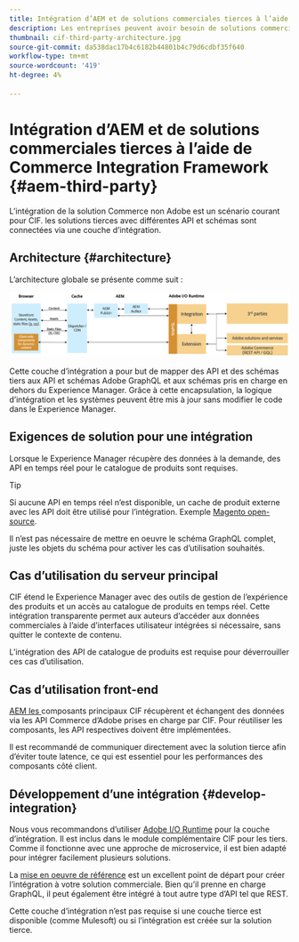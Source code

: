 ```yaml
---
title: Intégration d’AEM et de solutions commerciales tierces à l’aide de Commerce Integration Framework
description: Les entreprises peuvent avoir besoin de solutions commerciales tierces supplémentaires pour alimenter leur vitrine. Commerce Integration Framework (CIF) peut être utilisé dans de tels scénarios d’intégration pour connecter une solution commerciale tierce à Adobe Experience Manager à l’aide d’I/O Runtime.
thumbnail: cif-third-party-architecture.jpg
source-git-commit: da538dac17b4c6182b44801b4c79d6cdbf35f640
workflow-type: tm+mt
source-wordcount: '419'
ht-degree: 4%

---
```


# Intégration d’AEM et de solutions commerciales tierces à l’aide de Commerce Integration Framework {#aem-third-party}

L’intégration de la solution Commerce non Adobe est un scénario courant pour CIF. les solutions tierces avec différentes API et schémas sont connectées via une couche d’intégration.

## Architecture {#architecture}

L’architecture globale se présente comme suit :

![Présentation de l’architecture d’AEM non Magento/tiers](../assets//AEM_nonMagento_Architecture.png)

Cette couche d’intégration a pour but de mapper des API et des schémas tiers aux API et schémas Adobe GraphQL et aux schémas pris en charge en dehors du Experience Manager. Grâce à cette encapsulation, la logique d’intégration et les systèmes peuvent être mis à jour sans modifier le code dans le Experience Manager.

## Exigences de solution pour une intégration

Lorsque le Experience Manager récupère des données à la demande, des API en temps réel pour le catalogue de produits sont requises.

>[!TIP]
>
>Si aucune API en temps réel n’est disponible, un cache de produit externe avec les API doit être utilisé pour l’intégration. Exemple [Magento open-source](https://magento.com/products/magento-open-source).

Il n’est pas nécessaire de mettre en oeuvre le schéma GraphQL complet, juste les objets du schéma pour activer les cas d’utilisation souhaités.

## Cas d’utilisation du serveur principal

CIF étend le Experience Manager avec des outils de gestion de l’expérience des produits et un accès au catalogue de produits en temps réel. Cette intégration transparente permet aux auteurs d’accéder aux données commerciales à l’aide d’interfaces utilisateur intégrées si nécessaire, sans quitter le contexte de contenu.

L’intégration des API de catalogue de produits est requise pour déverrouiller ces cas d’utilisation.

## Cas d’utilisation front-end

[AEM les ](https://github.com/adobe/aem-core-cif-components) composants principaux CIF récupèrent et échangent des données via les API Commerce d’Adobe prises en charge par CIF. Pour réutiliser les composants, les API respectives doivent être implémentées.

Il est recommandé de communiquer directement avec la solution tierce afin d’éviter toute latence, ce qui est essentiel pour les performances des composants côté client.

## Développement d’une intégration {#develop-integration}

Nous vous recommandons d’utiliser [Adobe I/O Runtime](https://www.adobe.io/apis/experienceplatform/runtime.html) pour la couche d’intégration. Il est inclus dans le module complémentaire CIF pour les tiers. Comme il fonctionne avec une approche de microservice, il est bien adapté pour intégrer facilement plusieurs solutions.

La [mise en oeuvre de référence](https://github.com/adobe/commerce-cif-graphql-integration-reference) est un excellent point de départ pour créer l’intégration à votre solution commerciale. Bien qu’il prenne en charge GraphQL, il peut également être intégré à tout autre type d’API tel que REST.

Cette couche d’intégration n’est pas requise si une couche tierce est disponible (comme Mulesoft) ou si l’intégration est créée sur la solution tierce.
